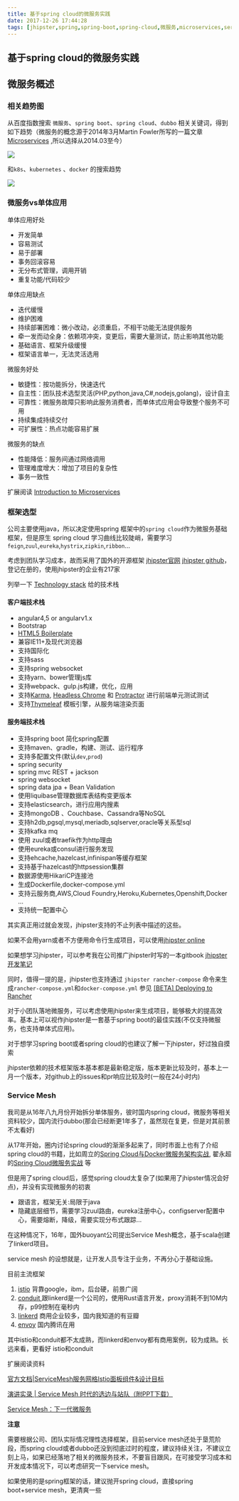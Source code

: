 ```yaml
---
title: 基于spring cloud的微服务实践
date: 2017-12-26 17:44:28
tags: [jhipster,spring,spring-boot,spring-cloud,微服务,microservices,service-mesh,k8s,kubernetes]
---
```


基于spring cloud的微服务实践
---

## 微服务概述

### 相关趋势图

从百度指数搜索 `微服务`、`spring boot`、`spring cloud`、`dubbo` 相关关键词，得到如下趋势（微服务的概念源于2014年3月Martin Fowler所写的一篇文章[Microservices](http://martinfowler.com/articles/microservices.html) ,所以选择从2014.03至今）

![](http://ww1.sinaimg.cn/large/afaffa71ly1fmtclday7oj20y309rgnr.jpg)

和`k8s`、`kubernetes` 、`docker` 的搜索趋势

![](http://ww1.sinaimg.cn/large/afaffa71ly1fmtcqtu6ejj20ye08bq3u.jpg)



### 微服务vs单体应用

单体应用好处

- 开发简单
- 容易测试
- 易于部署
- 事务回滚容易
- 无分布式管理，调用开销
- 重复功能/代码较少

单体应用缺点

- 迭代缓慢
- 维护困难
- 持续部署困难：微小改动，必须重启，不相干功能无法提供服务
- 牵一发而动全身：依赖项冲突，变更后，需要大量测试，防止影响其他功能
- 基础语言、框架升级缓慢
- 框架语言单一，无法灵活选用


微服务好处

- 敏捷性：按功能拆分，快速迭代
- 自主性：团队技术选型灵活(PHP,python,java,C#,nodejs,golang)，设计自主
- 可靠性：微服务故障只影响此服务消费者，而单体式应用会导致整个服务不可用
- 持续集成持续交付
- 可扩展性：热点功能容易扩展

微服务的缺点

- 性能降低：服务间通过网络调用
- 管理难度增大：增加了项目的复杂性
- 事务一致性

扩展阅读 [Introduction to Microservices](https://www.nginx.com/blog/introduction-to-microservices/)

### 框架选型

公司主要使用java，所以决定使用spring 框架中的`spring cloud`作为微服务基础框架，但是原生 spring cloud 学习曲线比较陡峭，需要学习`feign`,`zuul`,`eureka`,`hystrix`,`zipkin`,`ribbon`...

考虑到团队学习成本，故而采用了国外的开源框架 [jhipster官网](http://www.jhipster.tech/)  [jhipster github](https://github.com/jhipster)，登记在册的，使用jhipster的企业有217家

列举一下 [Technology stack](http://www.jhipster.tech/tech-stack/) 给的技术栈

#### 客户端技术栈

- angular4,5 or angularv1.x
- Bootstrap
- [HTML5 Boilerplate](http://html5boilerplate.com/)
- 兼容IE11+及现代浏览器
- 支持国际化
- 支持sass
- 支持spring websocket
- 支持yarn、bower管理js库
- 支持webpack、gulp.js构建，优化，应用
- 支持[Karma](http://karma-runner.github.io/), [Headless Chrome](https://github.com/GoogleChrome/puppeteer) 和 [Protractor](http://www.protractortest.org/) 进行前端单元测试测试
- 支持[Thymeleaf](http://www.thymeleaf.org/) 模板引擎，从服务端渲染页面

#### 服务端技术栈

- 支持spring boot 简化spring配置
- 支持maven、gradle，构建、测试、运行程序
- 支持多配置文件(默认`dev`,`prod`)
- spring security
- spring mvc REST + jackson
- spring websocket
- spring data jpa + Bean Validation
- 使用liquibase管理数据库表结构变更版本
- 支持elasticsearch，进行应用内搜素
- 支持mongoDB 、Couchbase、Cassandra等NoSQL
- 支持h2db,pgsql,mysql,meriadb,sqlserver,oracle等关系型sql
- 支持kafka mq
- 使用 zuul或者traefik作为http理由
- 使用eureka或consul进行服务发现
- 支持ehcache,hazelcast,infinispan等缓存框架
- 支持基于hazelcast的httpsession集群
- 数据源使用HikariCP连接池
- 生成Dockerfile,docker-compose.yml
- 支持云服务商,AWS,Cloud Foundry,Heroku,Kubernetes,Openshift,Docker ...
- 支持统一配置中心



其实真正用过就会发现，jhipster支持的不止列表中描述的这些。

如果不会用yarn或者不方便用命令行生成项目，可以使用[jhipster online](https://start.jhipster.tech/)

如果想学习jhipster，可以参考我在公司推广jhipster时写的一本gitbook [jhipster开发笔记](https://jh.jiankangsn.com/)

同时，值得一提的是，jhipster也支持通过 `jhipster rancher-compose` 命令来生成`rancher-compose.yml`和`docker-compose.yml` 参见 [[BETA] Deploying to Rancher](http://www.jhipster.tech/rancher/)



对于小团队落地微服务，可以考虑使用jhipster来生成项目，能够极大的提高效率。基本上可以视作jhipster是一套基于spring boot的最佳实践(不仅支持微服务，也支持单体式应用)。

对于想学习spring boot或者spring cloud的也建议了解一下jhipster，好过独自摸索



jhipster依赖的技术框架版本基本都是最新稳定版，版本更新比较及时，基本上一月一个版本，对github上的issues和pr响应比较及时(一般在24小时内)



### Service Mesh

我司是从16年八九月份开始拆分单体服务，彼时国内spring cloud，微服务等相关资料较少，国内流行dubbo(那会已经断更1年多了，虽然现在复更，但是对其前景不太看好)

从17年开始，圈内讨论spring cloud的渐渐多起来了，同时市面上也有了介绍spring cloud的书籍，比如周立的[Spring Cloud与Docker微服务架构实战](https://item.jd.com/12168358.html), 翟永超的[Spring Cloud微服务实战](https://item.jd.com/12172344.html) 等



但是用了spring cloud后，感觉spring cloud太复杂了(如果用了jhipster情况会好点)，并没有实现微服务的初衷

- 跟语言，框架无关:局限于java
- 隐藏底层细节，需要学习zuul路由，eureka注册中心，configserver配置中心，需要熔断，降级，需要实现分布式跟踪...


在这种情况下，16年，国外buoyant公司提出Service Mesh概念，基于scala创建了linkerd项目。

service mesh 的设想就是，让开发人员专注于业务，不再分心于基础设施。


目前主流框架

1. [istio](https://istio.io/) 背靠google，ibm，后台硬，前景广阔
2. [conduit ](https://conduit.io/) 跟linkerd是一个公司的，使用Rust语言开发，proxy消耗不到10M内存，p99控制在毫秒内
3. [linkerd](https://linkerd.io/) 商用企业较多，国内我知道的有豆瓣
4. [envoy](https://www.envoyproxy.io/) 国内腾讯在用


其中istio和conduit都不太成熟，而linkerd和envoy都有商用案例，较为成熟。长远来看，更看好 istio和conduit



扩展阅读资料


[官方文档|ServiceMesh服务网格Istio面板组件&设计目标](http://blog.shurenyun.com/untitled-102/)

[演讲实录 | Service Mesh 时代的选边与站队（附PPT下载）](http://www.servicemesh.cn/?/article/25)

[Service Mesh：下一代微服务](https://servicemesh.gitbooks.io/awesome-servicemesh/mesh/2017/service-mesh-next-generation-of-microservice/)



**注意**

需要根据公司、团队实际情况理性选择框架，目前service mesh还处于垦荒阶段，而spring cloud或者dubbo还没到彻底过时的程度，建议持续关注，不建议立刻上马，如果已经落地了相关的微服务技术，不要盲目跟风，在可接受学习成本和开发成本情况下，可以考虑研究一下service mesh。

如果使用的是spring框架的话，建议抛开spring cloud，直接spring boot+service mesh，更清爽一些



